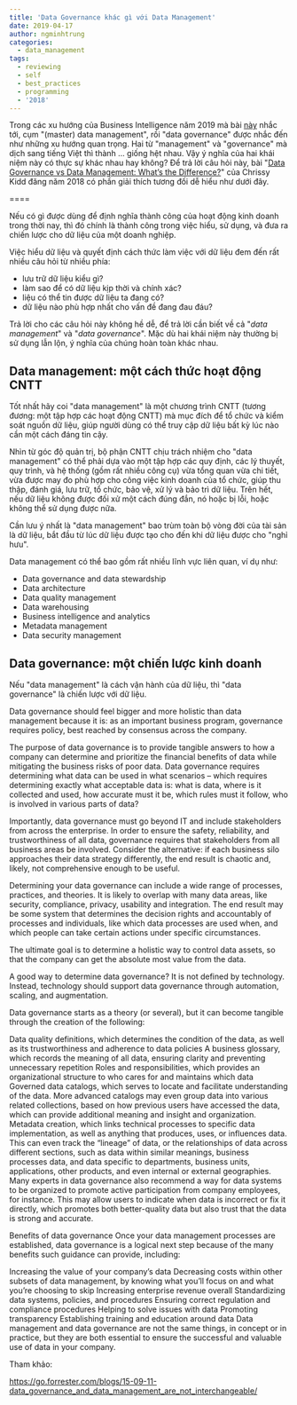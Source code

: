 ```yaml
---
title: 'Data Governance khác gì với Data Management'
date: 2019-04-17
author: ngminhtrung
categories:
  - data_management
tags:
  - reviewing
  - self
  - best_practices
  - programming
  - '2018'
---
```


Trong các xu hướng của Business Intelligence năm 2019 mà bài [này](../Advanced_Analytics/2019/04/14/BI-trend-survey-2019/) nhắc tới, cụm "(master) data management", rồi "data governance" được nhắc đến như những xu hướng quan trọng. Hai từ "management" và "governance" mà dịch sang tiếng Việt thì thành ... giống hệt nhau. Vậy ý nghĩa của hai khái niệm này có thực sự khác nhau hay không? Để trả lời câu hỏi này, bài "[Data Governance vs Data Management: What’s the Difference?](https://www.bmc.com/blogs/data-governance-data-management/)" của Chrissy Kidd đăng năm 2018 có phần giải thích tương đối dễ hiểu như dưới đây.



====

Nếu có gì được dùng để định nghĩa thành công của hoạt động kinh doanh trong thời nay, thì đó chính là thành công trong việc hiểu, sử dụng, và đưa ra chiến lược cho dữ liệu của một doanh nghiệp. 

Việc hiểu dữ liệu và quyết định cách thức làm việc với dữ liệu đem đến rất nhiều câu hỏi từ nhiều phía:
- lưu trữ dữ liệu kiểu gì?
- làm sao để có dữ liệu kịp thời và chính xác?
- liệu có thể tin được dữ liệu ta đang có?
- dữ liệu nào phù hợp nhất cho vấn đề đang đau đáu?

Trả lời cho các câu hỏi này không hề dễ, để trả lời cần biết về cả "*data management*" và "*data governance*". Mặc dù hai khái niệm này thường bị sử dụng lẫn lộn, ý nghĩa của chúng hoàn toàn khác nhau. 

## Data management: một cách thức hoạt động CNTT

Tốt nhất hãy coi "data management" là một chương trình CNTT (tương đương: một tập hợp các hoạt động CNTT) mà mục đích để tổ chức và kiểm soát nguồn dữ liệu, giúp người dùng có thể truy cập dữ liệu bất kỳ lúc nào cần một cách đáng tin cậy.

Nhìn từ góc độ quản trị, bộ phận CNTT chịu trách nhiệm cho "data management" có thể phải dựa vào một tập hợp các quy định, các lý thuyết, quy trình, và hệ thống (gồm rất nhiều công cụ) vừa tổng quan vừa chi tiết, vừa được may đo phù hợp cho công việc kinh doanh của tổ chức, giúp thu thập, đánh giá, lưu trữ, tổ chức, bảo vệ, xử lý và bảo trì dữ liệu. Trên hết, nếu dữ liệu không được đối xử một cách đúng đắn, nó hoặc bị lỗi, hoặc không thể sử dụng được nữa. 

Cần lưu ý nhất là "data management" bao trùm toàn bộ vòng đời của tài sản là dữ liệu, bắt đầu từ lúc dữ liệu được tạo cho đến khi dữ liệu được cho "nghỉ hưu".

Data management có thể bao gồm rất nhiều lĩnh vực liên quan, ví dụ như:
- Data governance and data stewardship
- Data architecture
- Data quality management
- Data warehousing
- Business intelligence and analytics
- Metadata management
- Data security management

## Data governance: một chiến lược kinh doanh

Nếu "data management" là cách vận hành của dữ liệu, thì "data governance" là chiến lược với dữ liệu. 

Data governance should feel bigger and more holistic than data management because it is: as an important business program, governance requires policy, best reached by consensus across the company.

The purpose of data governance is to provide tangible answers to how a company can determine and prioritize the financial benefits of data while mitigating the business risks of poor data. Data governance requires determining what data can be used in what scenarios – which requires determining exactly what acceptable data is: what is data, where is it collected and used, how accurate must it be, which rules must it follow, who is involved in various parts of data?

Importantly, data governance must go beyond IT and include stakeholders from across the enterprise. In order to ensure the safety, reliability, and trustworthiness of all data, governance requires that stakeholders from all business areas be involved. Consider the alternative: if each business silo approaches their data strategy differently, the end result is chaotic and, likely, not comprehensive enough to be useful.

Determining your data governance can include a wide range of processes, practices, and theories. It is likely to overlap with many data areas, like security, compliance, privacy, usability and integration. The end result may be some system that determines the decision rights and accountably of processes and individuals, like which data processes are used when, and which people can take certain actions under specific circumstances.

The ultimate goal is to determine a holistic way to control data assets, so that the company can get the absolute most value from the data.

A good way to determine data governance? It is not defined by technology. Instead, technology should support data governance through automation, scaling, and augmentation.

Data governance starts as a theory (or several), but it can become tangible through the creation of the following:

Data quality definitions, which determines the condition of the data, as well as its trustworthiness and adherence to data policies
A business glossary, which records the meaning of all data, ensuring clarity and preventing unnecessary repetition
Roles and responsibilities, which provides an organizational structure to who cares for and maintains which data
Governed data catalogs, which serves to locate and facilitate understanding of the data. More advanced catalogs may even group data into various related collections, based on how previous users have accessed the data, which can provide additional meaning and insight and organization.
Metadata creation, which links technical processes to specific data implementation, as well as anything that produces, uses, or influences data. This can even track the “lineage” of data, or the relationships of data across different sections, such as data within similar meanings, business processes data, and data specific to departments, business units, applications, other products, and even internal or external geographies.
Many experts in data governance also recommend a way for data systems to be organized to promote active participation from company employees, for instance. This may allow users to indicate when data is incorrect or fix it directly, which promotes both better-quality data but also trust that the data is strong and accurate.

Benefits of data governance
Once your data management processes are established, data governance is a logical next step because of the many benefits such guidance can provide, including:

Increasing the value of your company’s data
Decreasing costs within other subsets of data management, by knowing what you’ll focus on and what you’re choosing to skip
Increasing enterprise revenue overall
Standardizing data systems, policies, and procedures
Ensuring correct regulation and compliance procedures
Helping to solve issues with data
Promoting transparency
Establishing training and education around data
Data management and data governance are not the same things, in concept or in practice, but they are both essential to ensure the successful and valuable use of data in your company.

Tham khảo:

https://go.forrester.com/blogs/15-09-11-data_governance_and_data_management_are_not_interchangeable/